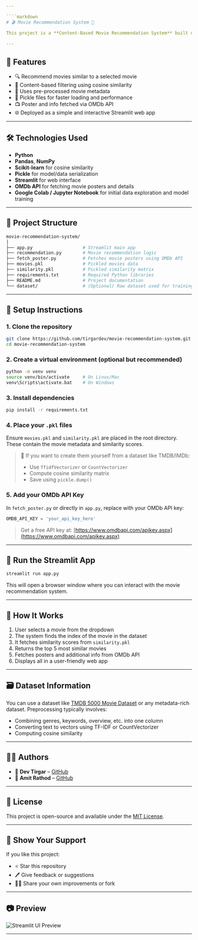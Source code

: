 ```yaml
---

````markdown
# 🎬 Movie Recommendation System 🎥

This project is a **Content-Based Movie Recommendation System** built using **Python**, **Streamlit**, and **Machine Learning**. The system suggests movies based on a given movie title by computing the similarity score between movies using their content features.

---
```


## 📌 Features

- 🔍 Recommend movies similar to a selected movie
- 🧠 Content-based filtering using cosine similarity
- 🎯 Uses pre-processed movie metadata
- 💾 Pickle files for faster loading and performance
- 📺 Poster and info fetched via OMDb API
- 🌐 Deployed as a simple and interactive Streamlit web app

---

## 🛠️ Technologies Used

- **Python**
- **Pandas**, **NumPy**
- **Scikit-learn** for cosine similarity
- **Pickle** for model/data serialization
- **Streamlit** for web interface
- **OMDb API** for fetching movie posters and details
- **Google Colab / Jupyter Notebook** for initial data exploration and model training

---

## 📂 Project Structure

```bash
movie-recommendation-system/
│
├── app.py                   # Streamlit main app
├── recommendation.py        # Movie recommendation logic
├── fetch_poster.py          # Fetches movie posters using OMDb API
├── movies.pkl               # Pickled movies data
├── similarity.pkl           # Pickled similarity matrix
├── requirements.txt         # Required Python libraries
├── README.md                # Project documentation
└── dataset/                 # (Optional) Raw dataset used for training
````

---

## 🔧 Setup Instructions

### 1. Clone the repository

```bash
git clone https://github.com/tirgardev/movie-recommendation-system.git
cd movie-recommendation-system
```

### 2. Create a virtual environment (optional but recommended)

```bash
python -m venv venv
source venv/bin/activate     # On Linux/Mac
venv\Scripts\activate.bat    # On Windows
```

### 3. Install dependencies

```bash
pip install -r requirements.txt
```

### 4. Place your `.pkl` files

Ensure `movies.pkl` and `similarity.pkl` are placed in the root directory. These contain the movie metadata and similarity scores.

> 🔐 If you want to create them yourself from a dataset like TMDB/IMDb:
>
> * Use `TfidfVectorizer` or `CountVectorizer`
> * Compute cosine similarity matrix
> * Save using `pickle.dump()`

### 5. Add your OMDb API Key

In `fetch_poster.py` or directly in `app.py`, replace with your OMDb API key:

```python
OMDB_API_KEY = 'your_api_key_here'
```

> Get a free API key at: [https://www.omdbapi.com/apikey.aspx](https://www.omdbapi.com/apikey.aspx)

---

## 🚀 Run the Streamlit App

```bash
streamlit run app.py
```

This will open a browser window where you can interact with the movie recommendation system.

---

## 🧠 How It Works

1. User selects a movie from the dropdown
2. The system finds the index of the movie in the dataset
3. It fetches similarity scores from `similarity.pkl`
4. Returns the top 5 most similar movies
5. Fetches posters and additional info from OMDb API
6. Displays all in a user-friendly web app

---

## 🗃️ Dataset Information

You can use a dataset like [TMDB 5000 Movie Dataset](https://www.kaggle.com/datasets/tmdb/tmdb-movie-metadata) or any metadata-rich dataset. Preprocessing typically involves:

* Combining genres, keywords, overview, etc. into one column
* Converting text to vectors using TF-IDF or CountVectorizer
* Computing cosine similarity

---

## 🧑‍💻 Authors

* 🔸 **Dev Tirgar** – [GitHub](https://github.com/tirgardev)
* 🤝 **Amit Rathod** – [GitHub](https://github.com/Amit-Rathod03)

---

## 📃 License

This project is open-source and available under the [MIT License](LICENSE).

---

## 🌟 Show Your Support

If you like this project:

* ⭐ Star this repository
* 🖊️ Give feedback or suggestions
* 🧑‍💼 Share your own improvements or fork

---

## 📷 Preview

![Streamlit UI Preview](https://user-images.githubusercontent.com/your-screenshot-url)

---

```
